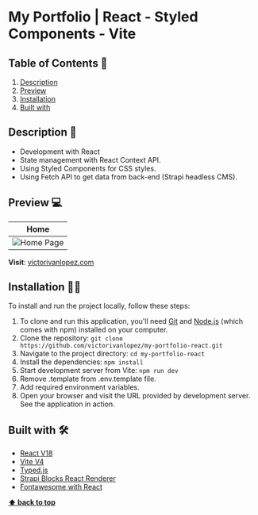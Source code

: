 # My Portfolio | React - Styled Components - Vite

## Table of Contents 📘

1. [Description](#description)
2. [Preview](#preview)
3. [Installation](#installation)
4. [Built with](#built-with)

## Description 📝
- Development with React
- State management with React Context API.
- Using Styled Components for CSS styles.
- Using Fetch API to get data from back-end (Strapi headless CMS).

## Preview 💻
| **Home** |
| :-------------: |
| ![Home Page](https://i.imgur.com/BTchoee.png) |

**Visit**: [victorivanlopez.com](https://www.victorivanlopez.com/)

## Installation 👨‍💻

To install and run the project locally, follow these steps:

1. To clone and run this application, you'll need [Git](https://git-scm.com/) and [Node.js](https://nodejs.org/es) (which comes with npm) installed on your computer.
2. Clone the repository: `git clone https://github.com/victorivanlopez/my-portfolio-react.git`
3. Navigate to the project directory: `cd my-portfolio-react`
4. Install the dependencies: `npm install`
5. Start development server from Vite: `npm run dev`
6. Remove .template from .env.template file.
7. Add required environment variables.
8. Open your browser and visit the URL provided by development server. See the application in action.

## Built with 🛠️

- [React V18](https://es.react.dev/)
- [Vite V4](https://vitejs.dev)
- [Typed.js](https://mattboldt.github.io/typed.js/)
- [Strapi Blocks React Renderer](https://github.com/strapi/blocks-react-renderer)
- [Fontawesome with React](https://docs.fontawesome.com/web/use-with/react)

**[⬆ back to top](#table-of-contents)**